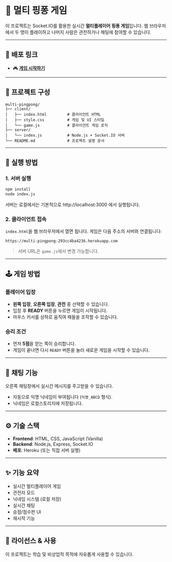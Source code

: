 
# 🏓 멀티 핑퐁 게임

이 프로젝트는 Socket.IO를 활용한 실시간 **멀티플레이어 핑퐁 게임**입니다. 웹 브라우저에서 두 명이 플레이하고 나머지 사람은 관전하거나 채팅에 참여할 수 있습니다.

---

## 🔗 배포 링크
- 🎮 **[게임 시작하기](https://seong-nyang.github.io/multi-pingpong/)**

---

## 📁 프로젝트 구성

```
multi-pingpong/
├── client/
│   ├── index.html         # 클라이언트 HTML
│   ├── style.css          # 게임 및 UI 스타일
│   └── game.js            # 클라이언트 게임 로직
├── server/
│   └── index.js           # Node.js + Socket.IO 서버
└── README.md              # 프로젝트 설명 문서
```

---

## 🚀 실행 방법

### 1. 서버 실행

```bash
npm install
node index.js
```

서버는 로컬에서는 기본적으로 http://localhost:3000 에서 실행됩니다.

### 2. 클라이언트 접속

`index.html`을 웹 브라우저에서 열면 됩니다. 게임은 다음 주소의 서버와 연결됩니다:

```
https://multi-pingpong-293cc4ba4236.herokuapp.com
```

> 서버 URL은 `game.js`에서 변경 가능합니다.

---

## 🕹️ 게임 방법

### 플레이어 입장

- **왼쪽 입장**, **오른쪽 입장**, **관전** 중 선택할 수 있습니다.
- 입장 후 **READY** 버튼을 누르면 게임이 시작됩니다.
- 마우스 커서를 상하로 움직여 패들을 조작할 수 있습니다.

### 승리 조건

- 먼저 **5점**을 얻는 쪽이 승리합니다.
- 게임이 끝나면 다시 `READY` 버튼을 눌러 새로운 게임을 시작할 수 있습니다.

---

## 💬 채팅 기능

오른쪽 채팅창에서 실시간 메시지를 주고받을 수 있습니다.
- 자동으로 익명 닉네임이 부여됩니다 (`익명_ABCD` 형식).
- 닉네임은 로컬스토리지에 저장됩니다.

---

## ⚙️ 기술 스택

- **Frontend**: HTML, CSS, JavaScript (Vanilla)
- **Backend**: Node.js, Express, Socket.IO
- **배포**: Heroku (또는 직접 서버 실행)

---

## ✨ 기능 요약

- 실시간 멀티플레이어 게임
- 관전자 모드
- 닉네임 시스템 (로컬 저장)
- 실시간 채팅
- 승점/점수판 UI
- 재시작 기능

---

## 📮 라이선스 & 사용

이 프로젝트는 학습 및 비상업적 목적에 자유롭게 사용할 수 있습니다.  
